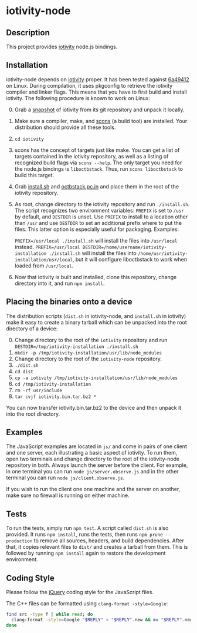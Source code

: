 # iotivity-node
## Description
This project provides [iotivity](http://iotivity.org/) node.js bindings.

## Installation

iotivity-node depends on [iotivity](http://iotivity.org/) proper. It has been tested against [6a49412](https://gerrit.iotivity.org/gerrit/gitweb?p=iotivity.git;a=tree;h=40514d0b79627ff4372d36fea1d12b346e284c86;hb=6a49412877aed68effcaee9e5d2210f1a173e570) on Linux. During compilation, it uses pkgconfig to retrieve the iotivity compiler and linker flags. This means that you have to first build and install iotivity. The following procedure is known to work on Linux:

0. Grab a [snapshot](https://gerrit.iotivity.org/gerrit/gitweb?p=iotivity.git;a=snapshot;h=40514d0b79627ff4372d36fea1d12b346e284c86;sf=tgz) of iotivity from its git repository and unpack it locally.
0. Make sure a compiler, make, and [scons](http://www.scons.org/) (a build tool) are installed. Your distribution should provide all these tools.
0. ```cd iotivity```
0. scons has the concept of targets just like make. You can get a list of targets contained in the iotivity repository, as well as a listing of recognized build flags via ```scons --help```. The only target you need for the node.js bindings is ```liboctbstack```. Thus, run ```scons liboctbstack``` to build this target.
0. Grab [install.sh](https://raw.githubusercontent.com/gabrielschulhof/iotivity/install/install.sh) and [octbstack.pc.in](https://raw.githubusercontent.com/gabrielschulhof/iotivity/install/octbstack.pc.in) and place them in the root of the iotivity repository.
0. As root, change directory to the iotivity repository and run ```./install.sh```. The script recognizes two environment variables: ```PREFIX``` is set to ```/usr``` by default, and ```DESTDIR``` is unset. Use ```PREFIX``` to install to a location other than ```/usr``` and use ```DESTDIR``` to set an additional prefix where to put the files. This latter option is especially useful for packaging. Examples:

    ```PREFIX=/usr/local ./install.sh``` will install the files into ```/usr/local``` instead.
    ```PREFIX=/usr/local DESTDIR=/home/username/iotivity-installation ./install.sh``` will install the files into ```/home/usr/iotivity-installation/usr/local```, but it will configure liboctbstack to work when loaded from ```/usr/local```.
0. Now that iotivity is built and installed, clone this repository, change directory into it, and run ```npm install```.

## Placing the binaries onto a device
The distribution scripts (```dist.sh``` in iotivity-node, and ```install.sh``` in iotivity) make it easy to create a binary tarball which can be unpacked into the root directory of a device:

0. Change directory to the root of the ```iotivity``` repository and run ```DESTDIR=/tmp/iotivity-installation ./install.sh```
0. ```mkdir -p /tmp/iotivity-installation/usr/lib/node_modules```
0. Change directory to the root of the ```iotivity-node``` repository.
0. ```./dist.sh```
0. ```cd dist```
0. ```cp -a iotivity /tmp/iotivity-installation/usr/lib/node_modules```
0. ```cd /tmp/iotivity-installation```
0. ```rm -rf usr/include```
0. ```tar cvjf iotivity.bin.tar.bz2 *```

You can now transfer iotivity.bin.tar.bz2 to the device and then unpack it into the root directory.

## Examples

The JavaScript examples are located in ```js/``` and come in pairs of one client and one server, each illustrating a basic aspect of iotivity. To run them, open two terminals and change directory to the root of the iotivity-node repository in both. Always launch the server before the client. For example, in one terminal you can run ```node js/server.observe.js``` and in the other terminal you can run ```node js/client.observe.js```.

If you wish to run the client one one machine and the server on another, make sure no firewall is running on either machine.

## Tests

To run the tests, simply run ```npm test```. A script called ```dist.sh``` is also provided. It runs ```npm install```, runs the tests, then runs ```npm prune --production``` to remove all sources, headers, and build dependencies. After that, it copies relevant files to ```dist/``` and creates a tarball from them. This is followed by running ```npm install``` again to restore the development environment.

## Coding Style
Please follow the [jQuery](http://contribute.jquery.org/style-guide/js/) coding style for the JavaScript files.

The C++ files can be formatted using ```clang-format -style=Google```:
```BASH
find src -type f | while read; do
  clang-format -style=Google "$REPLY" > "$REPLY".new && mv "$REPLY".new "$REPLY"
done
```
